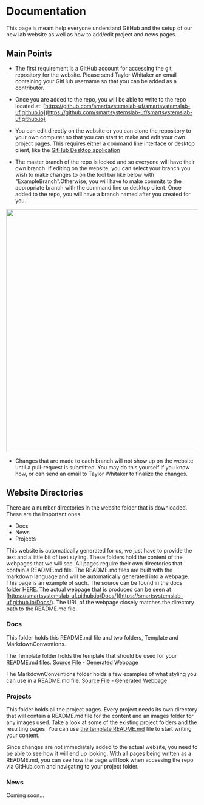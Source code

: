 # Documentation

This page is meant help everyone understand GitHub and the setup of our new lab website as well as how to add/edit project and news pages.

## Main Points

- The first requirement is a GitHub account for accessing the git repository for the website. Please send Taylor Whitaker an email containing your GitHub username so that you can be added as a contributor.

- Once you are added to the repo, you will be able to write to the repo located at: [https://github.com/smartsystemslab-uf/smartsystemslab-uf.github.io](https://github.com/smartsystemslab-uf/smartsystemslab-uf.github.io)

- You can edit directly on the website or you can clone the repository to your own computer so that you can start to make and edit your own project pages. This requires either a command line interface or desktop client, like the [GitHub Desktop application](https://desktop.github.com)

- The master branch of the repo is locked and so everyone will have their own branch. If editing on the website, you can select your branch you wish to make changes to on the tool bar like below with "ExampleBranch".Otherwise, you will have to make commits to the appropriate branch with the command line or desktop client. Once added to the repo, you will have a branch named after you created for you.

<p align="center"> <img width="640" src="https://github.com/smartsystemslab-uf/smartsystemslab-uf.github.io/blob/master/Docs/ChangingBranchesWithOnlineEditor.png?raw=True"/> </p>

- Changes that are made to each branch will not show up on the website until a pull-request is submitted. You may do this yourself if you know how, or can send an email to Taylor Whitaker to finalize the changes.


## Website Directories

There are a number directories in the website folder that is downloaded. These are the important ones.

- Docs
- News
- Projects

This website is automatically generated for us, we just have to provide the text and a little bit of text styling. These folders hold the content of the webpages that we will see. All pages require their own directories that contain a README.md file. The README.md files are built with the markdown language and will be automatically generated into a webpage. This page is an example of such. The source can be found in the docs folder [HERE](https://github.com/smartsystemslab-uf/smartsystemslab-uf.github.io/blob/master/Docs/). The actual webpage that is produced can be seen at [https://smartsystemslab-uf.github.io/Docs/](https://smartsystemslab-uf.github.io/Docs/). The URL of the webpage closely matches the directory path to the README.md file.


### Docs

This folder holds this README.md file and two folders, Template and MarkdownConventions.

The Template folder holds the template that should be used for your README.md files. [Source File](https://github.com/smartsystemslab-uf/smartsystemslab-uf.github.io/blob/master/Docs/Template/README.md) - [Generated Webpage](https://smartsystemslab-uf.github.io/Docs/Template/)

The MarkdownConventions folder holds a few examples of what styling you can use in a README.md file. [Source File](https://github.com/smartsystemslab-uf/smartsystemslab-uf.github.io/blob/master/Docs/MarkdownConventions/README.md) - [Generated Webpage](https://smartsystemslab-uf.github.io/Docs/MarkdownConventions/)


### Projects

This folder holds all the project pages. Every project needs its own directory that will contain a README.md file for the content and an images folder for any images used. Take a look at some of the existing project folders and the resulting pages. You can use [the template README.md](https://github.com/smartsystemslab-uf/smartsystemslab-uf.github.io/tree/master/Docs/Template) file to start writing your content.

Since changes are not immediately added to the actual website, you need to be able to see how it will end up looking. With all pages being written as a README.md, you can see how the page will look when accessing the repo via GitHub.com and navigating to your project folder.


### News

Coming soon...
